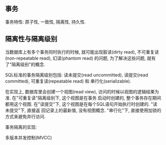 ## 事务

事务特性: 原子性, 一致性, 隔离性, 持久性.

## 隔离性与隔离级别

当数据库上有多个事务同时执行的时候, 就可能出现脏读(dirty read), 不可重复读(non-repeatable read), 幻读(phantom read) 
的问题, 为了解决这些问题, 就有了"隔离级别"的概念.

SQL标准的事务隔离级别包括: 读未提交(read uncommitted), 读提交(read committed), 可重复读(repeatable read) 和
串行化(serializable).

在实现上, 数据库里会创建一个视图(read view), 访问的时候以视图的逻辑结果为准. 在"可重复读"隔离级别下, 这个视图是在事务
启动时创建的, 整个事务存在期间都用这个视图. 在"读提交"下, 这个视图是在每个SQL语句开始执行时创建的. "读未提交"下, 直接返
回记录上的最新值, 没有视图概念. "串行化"下, 直接使用加锁的方式来避免并行访问.

事务隔离的实现:

多版本并发控制(MVCC)


